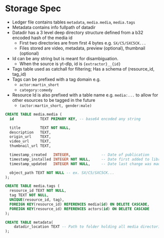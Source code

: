 # Storage Spec
- Ledger file contains tables `metadata`, `media.media`, `media.tags`
- Metadata contains info fullpath of datadir
- Datadir has a 3 level deep directory structure defined from a b32 encoded hash of the media id
    - First two directories are from first 4 bytes e.g. `SX/C5/SXC5CK...`
    - Files stored are video, metadata, preview (optional), thumbnail (optional)
- Id can be any string but is meant for disambiguation. 
    - When the source is yt-dlp, id is `{extractor}__{id}`
- Tags table used as catchall for filtering; Has a schema of (resource_id, tag_id)
- Tags can be prefixed with a tag domain e.g. 
    - `actor:martin_short`
    - `category:comedy`
- Resource Id is also prefixed with a table name e.g. `media:...` to allow for other esources to be tagged in the future
    - `(actor:martin_short, gender:male)`

```sql
CREATE TABLE media.media (
  id            TEXT PRIMARY KEY, -- base64 encoded any string

  title         TEXT NOT NULL,
  description   TEXT,
  origin_url    TEXT,
  video_url     TEXT,
  thumbnail_url TEXT,

  timestamp_created   INTEGER,              -- Date of publication
  timestamp_installed INTEGER NOT NULL,     -- Date first added to library
  timestamp_updated   INTEGER NOT NULL,     -- Date last change was made

  object_path TEXT NOT NULL -- ex. SX/C5/SXC5CK...
);

CREATE TABLE media.tags (
  resource_id TEXT NOT NULL,
  tag TEXT NOT NULL,
  UNIQUE(resource_id, tag),
  FOREIGN KEY(resource_id) REFERENCES media(id) ON DELETE CASCADE,
  FOREIGN KEY(resource_id) REFERENCES actors(id) ON DELETE CASCADE
);

CREATE TABLE metadata(
    datadir_location TEXT -- Path to folder holding all media directories
);
```